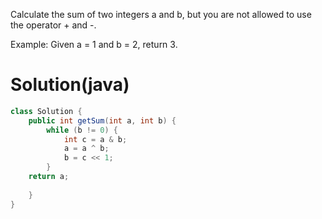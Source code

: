 Calculate the sum of two integers a and b, but you are not allowed to use the operator + and -.

Example:
Given a = 1 and b = 2, return 3.

# Solution(java)
```java
class Solution {
    public int getSum(int a, int b) {
        while (b != 0) {
            int c = a & b;
            a = a ^ b;
            b = c << 1;
        }
    return a;
        
    }
}
```
